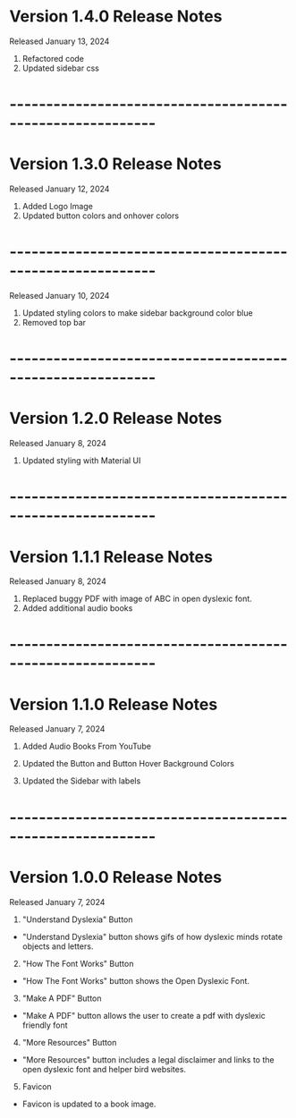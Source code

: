 # Version 1.4.0 Release Notes

Released January 13, 2024

1. Refactored code
2. Updated sidebar css

# ----------------------------------------------------------

# Version 1.3.0 Release Notes

Released January 12, 2024

1. Added Logo Image
2. Updated button colors and onhover colors

# ----------------------------------------------------------

Released January 10, 2024

1. Updated styling colors to make sidebar background color blue
2. Removed top bar

# ----------------------------------------------------------

# Version 1.2.0 Release Notes

Released January 8, 2024

1. Updated styling with Material UI

# ----------------------------------------------------------

# Version 1.1.1 Release Notes

Released January 8, 2024

1. Replaced buggy PDF with image of ABC in open dyslexic font.
2. Added additional audio books

# ----------------------------------------------------------

# Version 1.1.0 Release Notes

Released January 7, 2024

1.  Added Audio Books From YouTube

2.  Updated the Button and Button Hover Background Colors

3.  Updated the Sidebar with labels

# ----------------------------------------------------------

# Version 1.0.0 Release Notes

Released January 7, 2024

1.  "Understand Dyslexia" Button

- "Understand Dyslexia" button shows gifs of how dyslexic minds rotate objects and letters.

2.  "How The Font Works" Button

- "How The Font Works" button shows the Open Dyslexic Font.

3.  "Make A PDF" Button

- "Make A PDF" button allows the user to create a pdf with dyslexic friendly font

4.  "More Resources" Button

- "More Resources" button includes a legal disclaimer and links to the open dyslexic font and helper bird websites.

5.  Favicon

- Favicon is updated to a book image.
